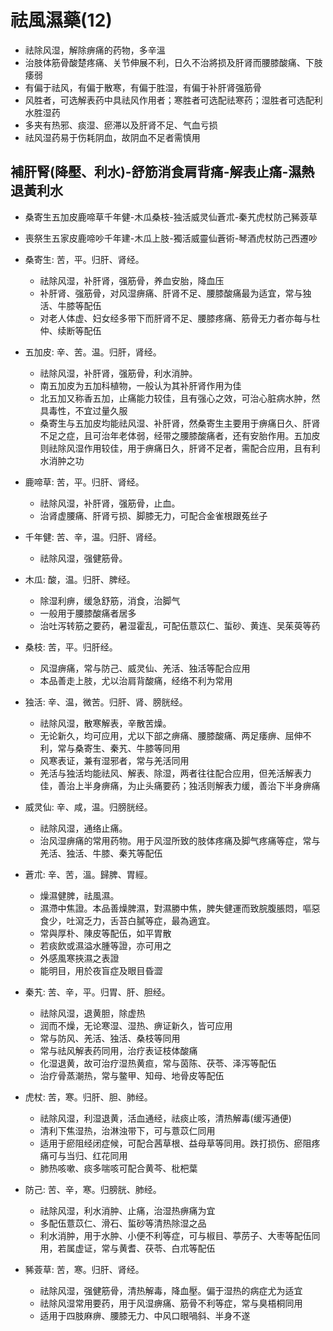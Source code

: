 # 祛風濕藥(12)
- 祛除风湿，解除痹痛的药物，多辛溫
- 治肢体筋骨酸楚疼痛、关节伸展不利，日久不治將损及肝肾而腰膝酸痛、下肢痿弱
- 有偏于祛风，有偏于散寒，有偏于胜湿，有偏于补肝肾强筋骨
- 风胜者，可选解表药中具祛风作用者；寒胜者可选配祛寒药；湿胜者可选配利水胜湿药
- 多夹有热邪、痰湿、瘀滞以及肝肾不足、气血亏损
- 祛风湿药易于伤耗阴血，故阴血不足者需慎用

## 補肝腎(降壓、利水)-舒筋消食肩背痛-解表止痛-濕熱退黃利水
- 桑寄生五加皮鹿啼草千年健-木瓜桑枝-独活威灵仙蒼朮-秦艽虎杖防己豨薟草
- 喪祭生五家皮鹿啼吵千年建-木瓜上肢-獨活威靈仙蒼術-琴酒虎杖防己西遷吵

- 桑寄生: 苦，平。归肝、肾经。
  - 祛除风湿，补肝肾，强筋骨，养血安胎，降血压
  - 补肝肾、强筋骨，对风湿痹痛、肝肾不足、腰膝酸痛最为适宜，常与独活、牛膝等配伍
  - 对老人体虚、妇女经多带下而肝肾不足、腰膝疼痛、筋骨无力者亦每与杜仲、续断等配伍
- 五加皮: 辛、苦。温。归肝，肾经。
  - 祛除风湿，补肝肾，强筋骨，利水消肿。
  - 南五加皮为五加科植物，一般认为其补肝肾作用为佳
  - 北五加又称香五加，止痛能力较佳，且有强心之效，可治心脏病水肿，然具毒性，不宜过量久服
  - 桑寄生与五加皮均能祛风湿、补肝肾，然桑寄生主要用于痹痛日久、肝肾不足之症，且可治年老体弱，经带之腰膝酸痛者，还有安胎作用。五加皮则祛除风湿作用较佳，用于痹痛日久，肝肾不足者，需配合应用，且有利水消肿之功
- 鹿啼草: 苦，平。归肝、肾经。
  - 祛除风湿，补肝肾，强筋骨，止血。
  - 治肾虚腰痛、肝肾亏损、脚膝无力，可配合金雀根跟菟丝子
- 千年健: 苦、辛，温。归肝、肾经。
  - 祛除风湿，强健筋骨。
- 木瓜: 酸，温。归肝、脾经。
  - 除湿利痹，缓急舒筋，消食，治脚气
  - 一般用于腰膝酸痛者居多
  - 治吐泻转筋之要药，暑湿霍乱，可配伍薏苡仁、蜇砂、黄连、吴茱萸等药
- 桑枝: 苦，平。归肝经。
  - 风湿痹痛，常与防己、威灵仙、羌活、独活等配合应用
  - 本品善走上肢，尤以治肩背酸痛，经络不利为常用
- 独活: 辛、温，微苦。归肝、肾、膀胱经。
  - 祛除风湿，散寒解表，辛散苦燥。
  - 无论新久，均可应用，尤以下部之痹痛、腰膝酸痛、两足痿痹、屈伸不利，常与桑寄生、秦艽、牛膝等同用
  - 风寒表证，兼有湿邪者，常与羌活同用
  - 羌活与独活均能祛风、解表、除湿，两者往往配合应用，但羌活解表力佳，善治上半身痹痛，为止头痛要药；独活则解表力缓，善治下半身痹痛
- 威灵仙: 辛、咸，温。归膀胱经。
  - 祛除风湿，通络止痛。
  - 治风湿痹痛的常用药物。用于风湿所致的肢体疼痛及脚气疼痛等症，常与羌活、独活、牛膝、秦艽等配伍
- 蒼朮: 辛、苦，溫。歸脾、胃經。
  - 燥濕健脾，祛風濕。
  - 濕滯中焦證。本品善燥脾濕，對濕勝中焦，脾失健運而致脘腹脹悶，嘔惡食少，吐瀉乏力，舌苔白膩等症，最為適宜。
  - 常與厚朴、陳皮等配伍，如平胃散
  - 若痰飲或濕溢水腫等證，亦可用之
  - 外感風寒挾濕之表證
  - 能明目，用於夜盲症及眼目昏澀
- 秦艽: 苦、辛，平。归胃、肝、胆经。
  - 祛除风湿，退黄胆，除虚热
  - 润而不燥，无论寒湿、湿热、痹证新久，皆可应用
  - 常与防风、羌活、独活、桑枝等同用
  - 常与祛风解表药同用，治疗表证枝体酸痛
  - 化湿退黄，故可治疗湿热黄疸，常与茵陈、茯苓、泽泻等配伍
  - 治疗骨蒸潮热，常与鳖甲、知母、地骨皮等配伍
- 虎杖: 苦，寒。归肝、胆、肺经。
  - 祛除风湿，利湿退黄，活血通经，祛痰止咳，清热解毒(缓泻通便)
  - 清利下焦湿热，治淋浊带下，可与薏苡仁同用
  - 适用于瘀阻经闭症候，可配合茜草根、益母草等同用。跌打损伤、瘀阻疼痛可与当归、红花同用
  - 肺热咳嗽、痰多喘咳可配合黄芩、枇杷葉
- 防己: 苦、辛，寒。归膀胱、肺经。
  - 祛除风湿，利水消肿、止痛，治湿热痹痛为宜
  - 多配伍薏苡仁、滑石、蜇砂等清热除湿之品
  - 利水消肿，用于水肿、小便不利等症，可与椒目、葶苈子、大枣等配伍同用，若属虚证，常与黄耆、茯苓、白朮等配伍
- 豨薟草: 苦，寒。归肝、肾经。
  - 祛除风湿，强健筋骨，清热解毒，降血壓。偏于湿热的病症尤为适宜
  - 祛除风湿常用要药，用于风湿痹痛、筋骨不利等症，常与臭梧桐同用
  - 适用于四肢麻痹、腰膝无力、中风口眼喎斜、半身不遂
